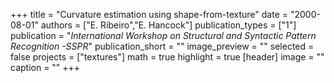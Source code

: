 +++
title = "Curvature estimation using shape-from-texture"
date = "2000-08-01"
authors = ["E. Ribeiro","E. Hancock"]
publication_types = ["1"]
publication = "_International Workshop on Structural and Syntactic Pattern Recognition -SSPR_"
publication_short = ""
image_preview = ""
selected = false
projects = ["textures"]
math = true
highlight = true
[header]
image = ""
caption = ""
+++

